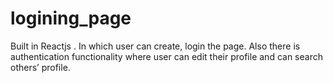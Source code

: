 # logining_page
Built in Reactjs . In which user can create, login the page. Also there is authentication functionality where user can edit their profile and can search others’ profile.
